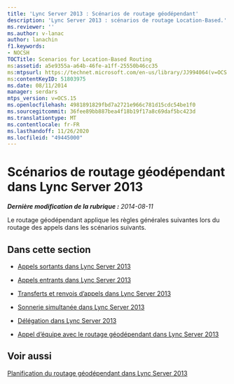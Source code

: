```yaml
---
title: 'Lync Server 2013 : Scénarios de routage géodépendant'
description: 'Lync Server 2013 : scénarios de routage Location-Based.'
ms.reviewer: ''
ms.author: v-lanac
author: lanachin
f1.keywords:
- NOCSH
TOCTitle: Scenarios for Location-Based Routing
ms:assetid: a5e9355a-a64b-46fe-a1ff-25550b46cc35
ms:mtpsurl: https://technet.microsoft.com/en-us/library/JJ994064(v=OCS.15)
ms:contentKeyID: 51803975
ms.date: 08/11/2014
manager: serdars
mtps_version: v=OCS.15
ms.openlocfilehash: 4981891829fbd7a2721e966c781d15cdc54be1f0
ms.sourcegitcommit: 36fee89bb887bea4f18b19f17a8c69daf5bc423d
ms.translationtype: MT
ms.contentlocale: fr-FR
ms.lasthandoff: 11/26/2020
ms.locfileid: "49445000"
---
```

# <a name="scenarios-for-location-based-routing-in-lync-server-2013"></a>Scénarios de routage géodépendant dans Lync Server 2013

<div data-xmlns="http://www.w3.org/1999/xhtml">

<div class="topic" data-xmlns="http://www.w3.org/1999/xhtml" data-msxsl="urn:schemas-microsoft-com:xslt" data-cs="https://msdn.microsoft.com/">

<div data-asp="https://msdn2.microsoft.com/asp">



</div>

<div id="mainSection">

<div id="mainBody">

<span> </span>

_**Dernière modification de la rubrique :** 2014-08-11_

Le routage géodépendant applique les règles générales suivantes lors du routage des appels dans les scénarios suivants.

<div>

## <a name="in-this-section"></a>Dans cette section

  - [Appels sortants dans Lync Server 2013](lync-server-2013-outgoing-calls.md)

  - [Appels entrants dans Lync Server 2013](lync-server-2013-incoming-calls.md)

  - [Transferts et renvois d’appels dans Lync Server 2013](lync-server-2013-call-transfers-and-call-forwarding.md)

  - [Sonnerie simultanée dans Lync Server 2013](lync-server-2013-simultaneous-ringing.md)

  - [Délégation dans Lync Server 2013](lync-server-2013-delegation.md)

  - [Appel d’équipe avec le routage géodépendant dans Lync Server 2013](lync-server-2013-team-calling-with-location-based-routing.md)

</div>

<div>

## <a name="see-also"></a>Voir aussi


[Planification du routage géodépendant dans Lync Server 2013](lync-server-2013-planning-for-location-based-routing.md)  
  

</div>

</div>

<span> </span>

</div>

</div>

</div>

